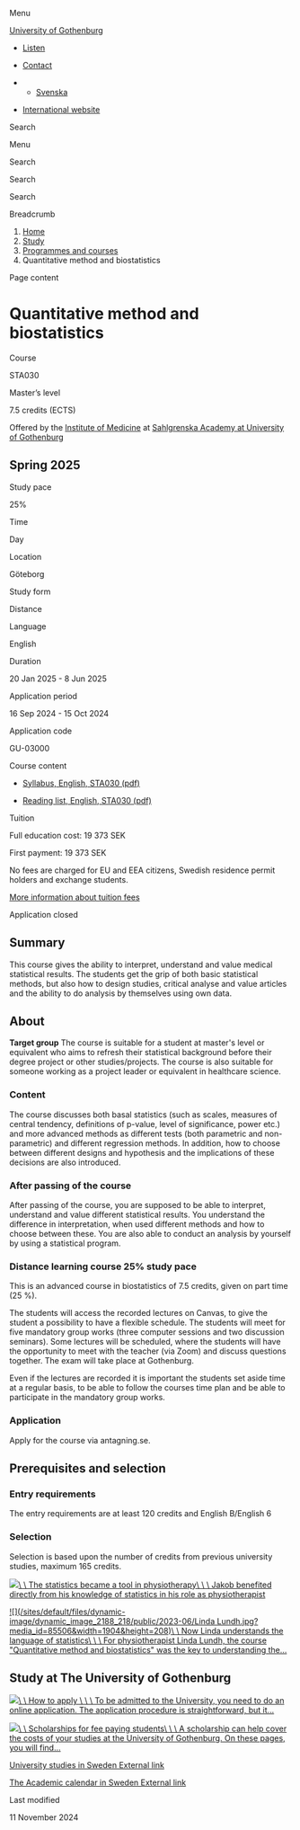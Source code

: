 Menu

[University of Gothenburg](/en)

- [Listen](//app-eu.readspeaker.com/cgi-bin/rsent?customerid=9467&lang=en_uk&readclass=region--content&url=https%3A%2F%2Fwww.gu.se%2Fen%2Fstudy-gothenburg%2Fquantitative-method-and-biostatistics-sta030 "Listen with ReadSpeaker")

- [Contact](/en/contact)

- - [Svenska](/studera/hitta-utbildning/kvantitativa-metoder-och-biostatistik-sta030)
- [International website](/en/study-gothenburg/quantitative-method-and-biostatistics-sta030)

Search


Menu


Search


Search

Search

Breadcrumb

1. [Home](/en)
2. [Study](/en/study-in-gothenburg)
3. [Programmes and courses](/en/study-in-gothenburg/study-options)
4. Quantitative method and biostatistics


Page content

# Quantitative method and biostatistics

Course


STA030


Master’s level



7.5 credits (ECTS)



Offered by the
[Institute of Medicine](https://www.gu.se/en/medicine)
at
[Sahlgrenska Academy at University of Gothenburg](https://www.gu.se/en/sahlgrenska-akademin)

## Spring 2025

Study pace


25%

Time


Day

Location


Göteborg

Study form


Distance

Language


English

Duration


20 Jan 2025
\- 8 Jun 2025

Application period


16 Sep 2024
\- 15 Oct 2024

Application code


GU-03000

Course content


- [Syllabus, English, STA030 (pdf)](https://kursplaner.gu.se/pdf/kurs/en/STA030)


- [Reading list, English, STA030 (pdf)](https://kursplaner.gu.se/english/STA030_Litteratur_37169_V24.pdf)


Tuition


Full education cost: 19 373 SEK

First payment: 19 373 SEK

No fees are charged for EU and EEA citizens, Swedish residence permit holders and exchange students.

[More information about tuition fees](https://www.gu.se/en/study-in-gothenburg/apply/tuition-fees)

Application closed


## Summary

This course gives the ability to interpret, understand and value medical statistical results. The students get the grip of both basic statistical methods, but also how to design studies, critical analyse and value articles and the ability to do analysis by themselves using own data.

## About

**Target group** The course is suitable for a student at master's level or equivalent who aims to refresh their statistical background before their degree project or other studies/projects. The course is also suitable for someone working as a project leader or equivalent in healthcare science.

### Content

The course discusses both basal statistics (such as scales, measures of central tendency, definitions of p-value, level of significance, power etc.) and more advanced methods as different tests (both parametric and non-parametric) and different regression methods. In addition, how to choose between different designs and hypothesis and the implications of these decisions are also introduced.

### After passing of the course

After passing of the course, you are supposed to be able to interpret, understand and value different statistical results. You understand the difference in interpretation, when used different methods and how to choose between these. You are also able to conduct an analysis by yourself by using a statistical program.

### Distance learning course 25% study pace

This is an advanced course in biostatistics of 7.5 credits, given on part time (25 %).

The students will access the recorded lectures on Canvas, to give the student a possibility to have a flexible schedule. The students will meet for five mandatory group works (three computer sessions and two discussion seminars). Some lectures will be scheduled, where the students will have the opportunity to meet with the teacher (via Zoom) and discuss questions together. The exam will take place at Gothenburg.

Even if the lectures are recorded it is important the students set aside time at a regular basis, to be able to follow the courses time plan and be able to participate in the mandatory group works.

### Application

Apply for the course via antagning.se.

## Prerequisites and selection

### Entry requirements

The entry requirements are at least 120 credits and English B/English 6

### Selection

Selection is based upon the number of credits from previous university studies, maximum 165 credits.

[![](/sites/default/files/dynamic-image/dynamic_image_2188_218/public/2023-06/Jakob.png?media_id=85577&width=1904&height=208)\\
\\
The statistics became a tool in physiotherapy\\
\\
\\
Jakob benefited directly from his knowledge of statistics in his role as physiotherapist](/en/study-gothenburg/jakobs-newly-acquired-knowledge-of-statistics-improves-the-physiotherapy)

[![](/sites/default/files/dynamic-image/dynamic_image_2188_218/public/2023-06/Linda Lundh.jpg?media_id=85506&width=1904&height=208)\\
\\
Now Linda understands the language of statistics\\
\\
\\
For physiotherapist Linda Lundh, the course "Quantitative method and biostatistics" was the key to understanding the…](/en/study-gothenburg/now-linda-understands-the-language-of-statistics)

## Study at The University of Gothenburg

[![](/sites/default/files/dynamic-image/dynamic_image_2188_218/public/2020-03/cytonn-photography-ZJEKICY5EXY-unsplash.jpg?media_id=2553&width=1904&height=208)\\
\\
How to apply \\
\\
\\
To be admitted to the University, you need to do an online application. The application procedure is straightforward, but it…](/en/study-in-gothenburg/apply)

[![](/sites/default/files/dynamic-image/dynamic_image_2188_218/public/2024-01/GU-7.jpg?media_id=95188&width=1904&height=208)\\
\\
Scholarships for fee paying students\\
\\
\\
A scholarship can help cover the costs of your studies at the University of Gothenburg. On these pages, you will find…](/en/study-in-gothenburg/apply/scholarships-for-fee-paying-students)

[University studies in Sweden External link](https://www.gu.se/en/study-in-gothenburg/before-you-arrive/university-studies-in-sweden "External link")

[The Academic calendar in Sweden External link](https://www.gu.se/en/study-in-gothenburg/when-you-are-here/academic-calendar "External link")

Last modified


11 November 2024